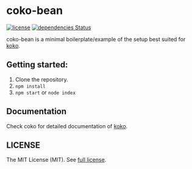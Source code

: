 # coko-bean
[![license](https://img.shields.io/npm/l/coko.svg)](https://github.com/bhaskarmelkani/coko/blob/master/LICENSE)
[![dependencies Status](https://david-dm.org/bhaskarmelkani/coko-bean/status.svg)](https://david-dm.org/bhaskarmelkani/coko-bean)

coko-bean is a minimal boilerplate/example of the setup best suited for [koko](https://github.com/bhaskarmelkani/coko).

## Getting started:
1. Clone the repository.
2. `npm install`
3. `npm start` or `node index`


## Documentation
Check coko for detailed documentation of [koko](https://github.com/bhaskarmelkani/coko).

## LICENSE
The MIT License (MIT). See [full license](./LICENSE).
